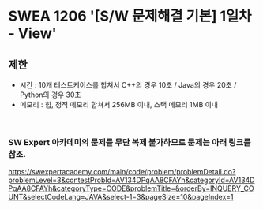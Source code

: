 # SWEA 1206 '[S/W 문제해결 기본] 1일차 - View'

## 제한
- 시간 : 10개 테스트케이스를 합쳐서 C++의 경우 10초 / Java의 경우 20초 / Python의 경우 30초
- 메모리 : 힙, 정적 메모리 합쳐서 256MB 이내, 스택 메모리 1MB 이내

<br>

### SW Expert 아카데미의 문제를 무단 복제 불가하므로 문제는 아래 링크를 참조.
https://swexpertacademy.com/main/code/problem/problemDetail.do?problemLevel=3&contestProbId=AV134DPqAA8CFAYh&categoryId=AV134DPqAA8CFAYh&categoryType=CODE&problemTitle=&orderBy=INQUERY_COUNT&selectCodeLang=JAVA&select-1=3&pageSize=10&pageIndex=1